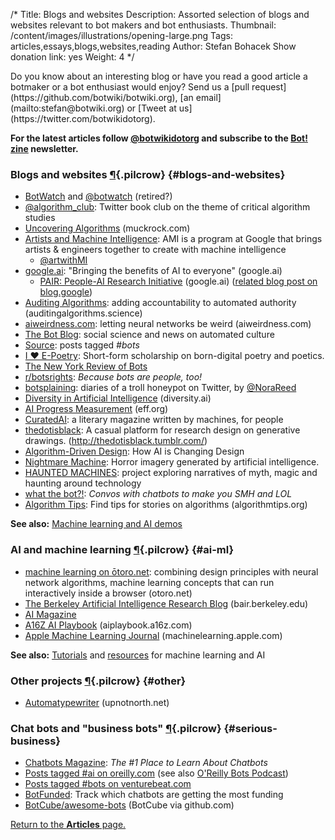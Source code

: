 /*
Title: Blogs and websites
Description: Assorted selection of blogs and websites relevant to bot makers and bot enthusiasts.
Thumbnail: /content/images/illustrations/opening-large.png
Tags: articles,essays,blogs,websites,reading
Author: Stefan Bohacek
Show donation link: yes
Weight: 4
*/

<div class="note" markdown=1>
Do you know about an interesting blog or have you read a good article a botmaker or a bot enthusiast would enjoy? Send us a [pull request](https://github.com/botwiki/botwiki.org), [an email](mailto:stefan@botwiki.org) or [Tweet at us](https://twitter.com/botwikidotorg).
</div>

**For the latest articles follow [@botwikidotorg](https://twitter.com/botwikidotorg) and subscribe to the [Bot! zine](http://botzine.org/) newsletter.**


### Blogs and websites [¶](#blogs-and-websites){.pilcrow} {#blogs-and-websites}

- [BotWatch](http://bot.watch/) and [@botwatch](https://twitter.com/botwatch) (retired?)
- [@algorithm_club](https://twitter.com/algorithm_club): Twitter book club on the theme of critical algorithm studies
- [Uncovering Algorithms](https://www.muckrock.com/project/uncovering-algorithms-84/) (muckrock.com)
- [Artists and Machine Intelligence](https://ami.withgoogle.com/): AMI is a program at Google that brings artists & engineers together to create with machine intelligence
  - [@artwithMI](https://twitter.com/artwithMI)
- [google.ai](https://google.ai/): "Bringing the benefits of AI to everyone" (google.ai)
  - [PAIR: People-AI Research Initiative](https://ai.google/pair) (google.ai) ([related blog post on blog.google](https://www.blog.google/topics/machine-learning/pair-people-ai-research-initiative/))
- [Auditing Algorithms](http://auditingalgorithms.science): adding accountability to automated authority (auditingalgorithms.science)
- [aiweirdness.com](http://aiweirdness.com): letting neural networks be weird (aiweirdness.com)
- [The Bot Blog](https://thebotblog.wordpress.com/): social science and news on automated culture
- [Source](https://source.opennews.org/en-US/articles/tags/bots/): posts tagged *#bots*
- [I ♥ E-Poetry](http://iloveepoetry.com/): Short-form scholarship on born-digital poetry and poetics.
- [The New York Review of Bots](http://nybots.tumblr.com/)
- [r/botsrights](https://www.reddit.com/r/botsrights): *Because bots are people, too!*
- [botsplaining](http://botsplaining.tumblr.com/): diaries of a troll honeypot on Twitter, by [@NoraReed](https://twitter.com/NoraReed)
- [Diversity in Artificial Intelligence](diversity.ai) (diversity.ai)
- [AI Progress Measurement](https://www.eff.org/ai/metrics) (eff.org)
- [CuratedAI](http://curatedai.com/): a literary magazine written by machines, for people
- [thedotisblack](http://thedotisblack.tumblr.com/): A casual platform for research design on generative drawings. (http://thedotisblack.tumblr.com/)
- [Algorithm-Driven Design](http://algorithms.design/): How AI is Changing Design
- [Nightmare Machine](http://nightmare.mit.edu/): Horror imagery generated by artificial intelligence.
- [HAUNTED MACHINES](http://hauntedmachines.com/): project exploring narratives of myth, magic and haunting around technology
- [what the bot?!](http://whatthebot.ai/): *Convos with chatbots to make you SMH and LOL*
- [Algorithm Tips](http://algorithmtips.org): Find tips for stories on algorithms (algorithmtips.org)

**See also:** [Machine learning and AI demos](/tutorials/machine-learning-nlp-ai/#demos-projects)

### AI and machine learning [¶](#ai-ml){.pilcrow} {#ai-ml}

- [machine learning on ōtoro.net](http://otoro.net/ml/): combining design principles with neural network algorithms, machine learning concepts that can run interactively inside a browser (otoro.net)
- [The Berkeley Artificial Intelligence Research Blog](http://bair.berkeley.edu/blog/) (bair.berkeley.edu)
- [AI Magazine](https://www.aaai.org/ojs/index.php/aimagazine/index)
- [A16Z AI Playbook](http://aiplaybook.a16z.com/) (aiplaybook.a16z.com)
- [Apple Machine Learning Journal](https://machinelearning.apple.com/) (machinelearning.apple.com)

**See also:** [Tutorials](/tutorials/machine-learning-nlp-ai) and [resources](/resources/machine-learning-nlp-ai) for machine learning and AI

### Other projects [¶](#other){.pilcrow} {#other}

- [Automatypewriter](http://upnotnorth.net/projects/typewriter/) (upnotnorth.net)

### Chat bots and "business bots" [¶](#serious-business){.pilcrow} {#serious-business}

- [Chatbots Magazine](https://chatbotsmagazine.com/): *The #1 Place to Learn About Chatbots*
- [Posts tagged #ai on oreilly.com](https://www.oreilly.com/topics/ai) (see also [O'Reilly Bots Podcast](https://itunes.apple.com/us/podcast/what-are-bots-heres-background./id1145426486?i=1000374278363))
- [Posts tagged #bots on venturebeat.com](http://venturebeat.com/tag/bots/)
- [BotFunded](https://botfunded.com/): Track which chatbots are getting the most funding
- [BotCube/awesome-bots](https://github.com/BotCube/awesome-bots) (BotCube via github.com)

[Return to the **Articles** page.](/articles/)